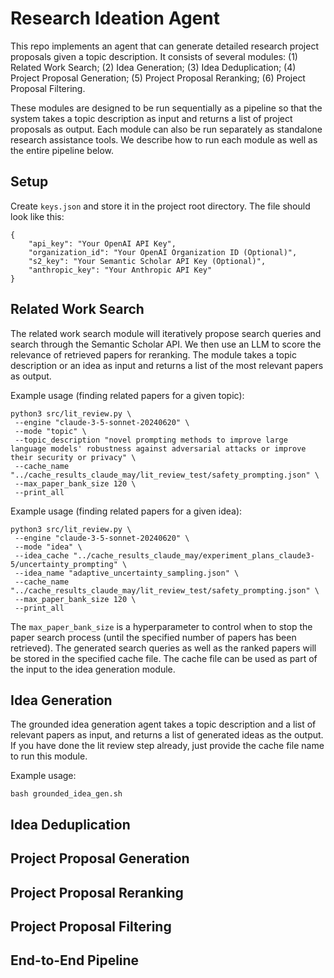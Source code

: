 # Research Ideation Agent

This repo implements an agent that can generate detailed research project proposals given a topic description. It consists of several modules: (1) Related Work Search; (2) Idea Generation; (3) Idea Deduplication; (4) Project Proposal Generation; (5) Project Proposal Reranking; (6) Project Proposal Filtering. 

These modules are designed to be run sequentially as a pipeline so that the system takes a topic description as input and returns a list of project proposals as output. Each module can also be run separately as standalone research assistance tools. We describe how to run each module as well as the entire pipeline below.

## Setup

Create `keys.json` and store it in the project root directory. The file should look like this:

```
{
    "api_key": "Your OpenAI API Key",
    "organization_id": "Your OpenAI Organization ID (Optional)",
    "s2_key": "Your Semantic Scholar API Key (Optional)",
    "anthropic_key": "Your Anthropic API Key"
}
```

## Related Work Search

The related work search module will iteratively propose search queries and search through the Semantic Scholar API. We then use an LLM to score the relevance of retrieved papers for reranking. The module takes a topic description or an idea as input and returns a list of the most relevant papers as output.

Example usage (finding related papers for a given topic):
```
python3 src/lit_review.py \
 --engine "claude-3-5-sonnet-20240620" \
 --mode "topic" \
 --topic_description "novel prompting methods to improve large language models' robustness against adversarial attacks or improve their security or privacy" \
 --cache_name "../cache_results_claude_may/lit_review_test/safety_prompting.json" \
 --max_paper_bank_size 120 \
 --print_all
```

Example usage (finding related papers for a given idea): 
```
python3 src/lit_review.py \
 --engine "claude-3-5-sonnet-20240620" \
 --mode "idea" \
 --idea_cache "../cache_results_claude_may/experiment_plans_claude3-5/uncertainty_prompting" \
 --idea_name "adaptive_uncertainty_sampling.json" \
 --cache_name "../cache_results_claude_may/lit_review_test/safety_prompting.json" \
 --max_paper_bank_size 120 \
 --print_all
```

The `max_paper_bank_size` is a hyperparameter to control when to stop the paper search process (until the specified number of papers has been retrieved). The generated search queries as well as the ranked papers will be stored in the specified cache file. The cache file can be used as part of the input to the idea generation module.


## Idea Generation

The grounded idea generation agent takes a topic description and a list of relevant papers as input, and returns a list of generated ideas as the output. If you have done the lit review step already, just provide the cache file name to run this module.

Example usage: 
```
bash grounded_idea_gen.sh
```

## Idea Deduplication


## Project Proposal Generation


## Project Proposal Reranking


## Project Proposal Filtering


## End-to-End Pipeline

